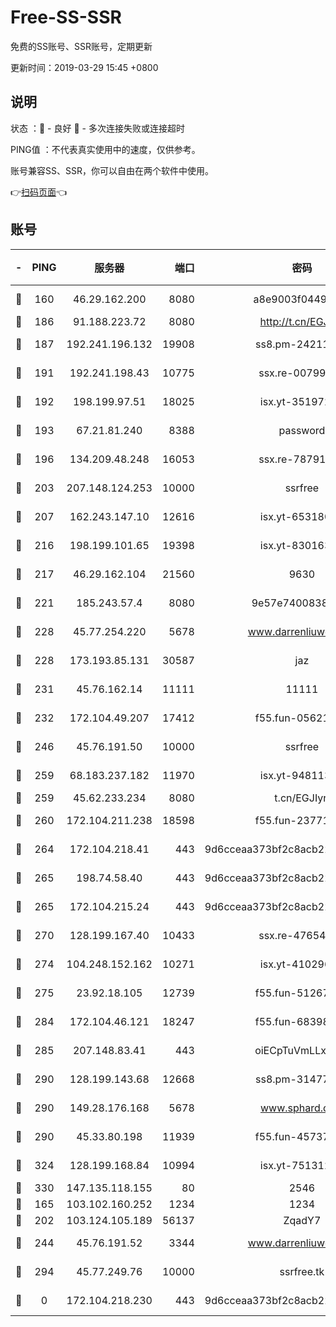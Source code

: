 # Free-SS-SSR

免费的SS账号、SSR账号，定期更新

更新时间：2019-03-29 15:45 +0800

## 说明

状态     ：🙂 - 良好 🙁 - 多次连接失败或连接超时

PING值   ：不代表真实使用中的速度，仅供参考。

账号兼容SS、SSR，你可以自由在两个软件中使用。

👉[扫码页面](https://liesauer.github.io/Free-SS-SSR/)👈

## 账号

|-|PING|服务器|端口|密码|加密方式|区域|
|:----:|:----:|:-----:|-----:|:----:|:----:|:----:|
|🙂|160|46.29.162.200|8080|a8e9003f0449cea5|chacha20-ietf|RU|
|🙂|186|91.188.223.72|8080|http://t.cn/EGJIyrl|rc4-md5|RU|
|🙂|187|192.241.196.132|19908|ss8.pm-24211927|aes-256-cfb|US|
|🙂|191|192.241.198.43|10775|ssx.re-00799891|aes-256-cfb|US|
|🙂|192|198.199.97.51|18025|isx.yt-35197208|aes-256-cfb|US|
|🙂|193|67.21.81.240|8388|password|aes-256-cfb|US|
|🙂|196|134.209.48.248|16053|ssx.re-78791809|aes-256-cfb|US|
|🙂|203|207.148.124.253|10000|ssrfree|aes-256-cfb|SG|
|🙂|207|162.243.147.10|12616|isx.yt-65318053|aes-256-cfb|US|
|🙂|216|198.199.101.65|19398|isx.yt-83016389|aes-256-cfb|US|
|🙂|217|46.29.162.104|21560|9630|aes-128-ctr|RU|
|🙂|221|185.243.57.4|8080|9e57e7400838a01e|chacha20-ietf|US|
|🙂|228|45.77.254.220|5678|www.darrenliuwei.com|aes-256-cfb|SG|
|🙂|228|173.193.85.131|30587|jaz|aes-256-cfb|US|
|🙂|231|45.76.162.14|11111|11111|aes-256-cfb|SG|
|🙂|232|172.104.49.207|17412|f55.fun-05621205|aes-256-cfb|SG|
|🙂|246|45.76.191.50|10000|ssrfree|aes-256-cfb|SG|
|🙂|259|68.183.237.182|11970|isx.yt-94811396|aes-256-cfb|SG|
|🙂|259|45.62.233.234|8080|t.cn/EGJIyrl|rc4-md5|CA|
|🙂|260|172.104.211.238|18598|f55.fun-23771534|aes-256-cfb|US|
|🙂|264|172.104.218.41|443|9d6cceaa373bf2c8acb22e60b6a58be6|aes-256-cfb|US|
|🙂|265|198.74.58.40|443|9d6cceaa373bf2c8acb22e60b6a58be6|aes-256-cfb|US|
|🙂|265|172.104.215.24|443|9d6cceaa373bf2c8acb22e60b6a58be6|aes-256-cfb|US|
|🙂|270|128.199.167.40|10433|ssx.re-47654308|aes-256-cfb|SG|
|🙂|274|104.248.152.162|10271|isx.yt-41029638|aes-256-cfb|SG|
|🙂|275|23.92.18.105|12739|f55.fun-51267989|aes-256-cfb|US|
|🙂|284|172.104.46.121|18247|f55.fun-68398451|aes-256-cfb|SG|
|🙂|285|207.148.83.41|443|oiECpTuVmLLxk4Ts|aes-256-cfb|AU|
|🙂|290|128.199.143.68|12668|ss8.pm-31477176|aes-256-cfb|SG|
|🙂|290|149.28.176.168|5678|www.sphard.com|aes-256-cfb|AU|
|🙂|290|45.33.80.198|11939|f55.fun-45737908|aes-256-cfb|US|
|🙂|324|128.199.168.84|10994|isx.yt-75131252|aes-256-cfb|SG|
|🙂|330|147.135.118.155|80|2546|chacha20|US|
|🙂|165|103.102.160.252|1234|1234|rc4-md5|JP|
|🙂|202|103.124.105.189|56137|ZqadY7|chacha20|US|
|🙂|244|45.76.191.52|3344|www.darrenliuwei.com|aes-256-cfb|JP|
|🙁|294|45.77.249.76|10000|ssrfree.tk|aes-256-cfb|SG|
|🙁|0|172.104.218.230|443|9d6cceaa373bf2c8acb22e60b6a58be6|aes-256-cfb|US|

